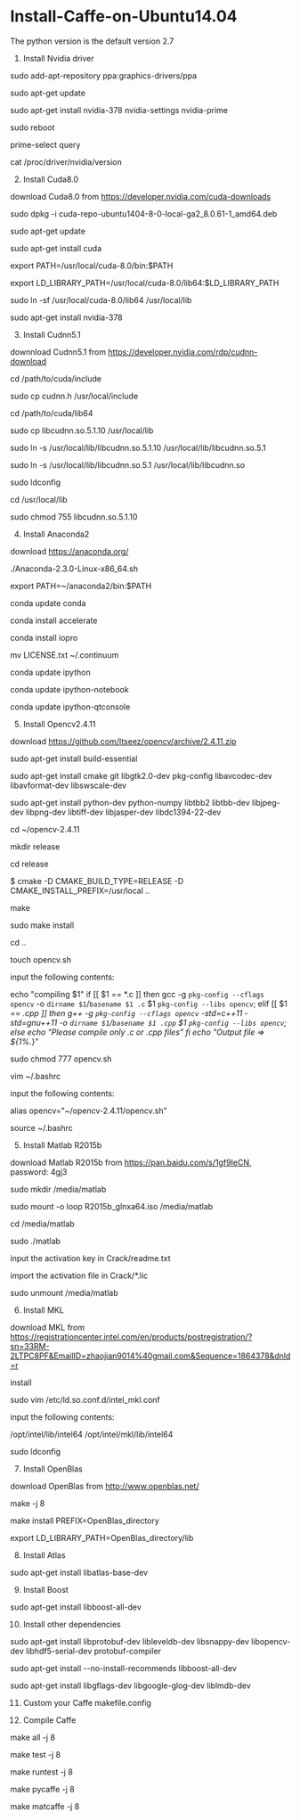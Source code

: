 # Install-Caffe-on-Ubuntu14.04

The python version is the default version 2.7

1. Install Nvidia driver

sudo add-apt-repository ppa:graphics-drivers/ppa

sudo apt-get update

sudo apt-get install nvidia-378 nvidia-settings nvidia-prime

sudo reboot

prime-select query

cat /proc/driver/nvidia/version

2. Install Cuda8.0

download Cuda8.0 from https://developer.nvidia.com/cuda-downloads

sudo dpkg -i cuda-repo-ubuntu1404-8-0-local-ga2_8.0.61-1_amd64.deb

sudo apt-get update

sudo apt-get install cuda

export PATH=/usr/local/cuda-8.0/bin:$PATH 

export LD_LIBRARY_PATH=/usr/local/cuda-8.0/lib64:$LD_LIBRARY_PATH 

sudo ln -sf /usr/local/cuda-8.0/lib64 /usr/local/lib

sudo apt-get install nvidia-378

3. Install Cudnn5.1

downnload Cudnn5.1 from https://developer.nvidia.com/rdp/cudnn-download

cd /path/to/cuda/include

sudo cp cudnn.h /usr/local/include

cd /path/to/cuda/lib64

sudo cp libcudnn.so.5.1.10 /usr/local/lib

sudo ln -s /usr/local/lib/libcudnn.so.5.1.10 /usr/local/lib/libcudnn.so.5.1

sudo ln -s /usr/local/lib/libcudnn.so.5.1 /usr/local/lib/libcudnn.so

sudo ldconfig

cd /usr/local/lib

sudo chmod 755 libcudnn.so.5.1.10

4. Install Anaconda2

download https://anaconda.org/

./Anaconda-2.3.0-Linux-x86_64.sh

export PATH=~/anaconda2/bin:$PATH

conda update conda

conda install accelerate

conda install iopro

mv LICENSE.txt ~/.continuum

conda update ipython

conda update ipython-notebook

conda update ipython-qtconsole

5. Install Opencv2.4.11

download https://github.com/Itseez/opencv/archive/2.4.11.zip 

sudo apt-get install build-essential

sudo apt-get install cmake git libgtk2.0-dev pkg-config libavcodec-dev libavformat-dev libswscale-dev

sudo apt-get install python-dev python-numpy libtbb2 libtbb-dev libjpeg-dev libpng-dev libtiff-dev libjasper-dev libdc1394-22-dev

cd ~/opencv-2.4.11

mkdir release 

cd release

$ cmake -D CMAKE_BUILD_TYPE=RELEASE -D CMAKE_INSTALL_PREFIX=/usr/local ..

make

sudo make install

cd ..

touch opencv.sh

input the following contents:

echo "compiling $1"
if [[ $1 == *.c ]]
then
    gcc -g `pkg-config --cflags opencv`  -o `dirname $1`/`basename $1 .c` $1 `pkg-config --libs opencv`;
elif [[ $1 == *.cpp ]]
then
    g++ -g `pkg-config --cflags opencv` -std=c++11 -std=gnu++11 -o `dirname $1`/`basename $1 .cpp` $1 `pkg-config --libs opencv`;
else
    echo "Please compile only .c or .cpp files"
fi
echo "Output file => ${1%.*}"

sudo chmod 777 opencv.sh

vim ~/.bashrc

input the following contents:

alias opencv="~/opencv-2.4.11/opencv.sh"

source ~/.bashrc

5. Install Matlab R2015b

download Matlab R2015b from https://pan.baidu.com/s/1gf9IeCN, password: 4gj3

sudo mkdir /media/matlab

sudo mount -o loop R2015b_glnxa64.iso /media/matlab

cd /media/matlab

sudo ./matlab

input the activation key in Crack/readme.txt

import the activation file in Crack/*.lic

sudo unmount /media/matlab

6. Install MKL

download MKL from https://registrationcenter.intel.com/en/products/postregistration/?sn=33RM-2LTPC8PF&EmailID=zhaojian9014%40gmail.com&Sequence=1864378&dnld=r

install

sudo vim /etc/ld.so.conf.d/intel_mkl.conf

input the following contents:

/opt/intel/lib/intel64
/opt/intel/mkl/lib/intel64

sudo ldconfig

7. Install OpenBlas

download OpenBlas from http://www.openblas.net/

make -j 8

make install PREFIX=OpenBlas_directory

export LD_LIBRARY_PATH=OpenBlas_directory/lib

8. Install Atlas

sudo apt-get install libatlas-base-dev

9. Install Boost

sudo apt-get install libboost-all-dev

10. Install other dependencies

sudo apt-get install libprotobuf-dev libleveldb-dev libsnappy-dev libopencv-dev libhdf5-serial-dev protobuf-compiler

sudo apt-get install --no-install-recommends libboost-all-dev

sudo apt-get install libgflags-dev libgoogle-glog-dev liblmdb-dev

11. Custom your Caffe makefile.config

12. Compile Caffe

make all -j 8

make test -j 8

make runtest -j 8

make pycaffe -j 8

make matcaffe -j 8
